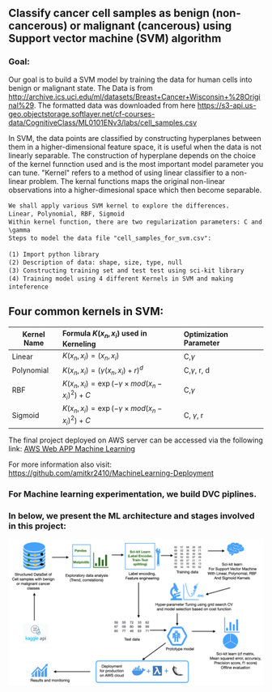 ## Classify cancer cell samples as benign (non-cancerous) or malignant (cancerous) using Support vector machine (SVM) algorithm
### Goal:
Our goal is to build a SVM model by training the data for human cells into benign or malignant state. The Data is from http://archive.ics.uci.edu/ml/datasets/Breast+Cancer+Wisconsin+%28Original%29.  The formatted data was downloaded from here https://s3-api.us-geo.objectstorage.softlayer.net/cf-courses-data/CognitiveClass/ML0101ENv3/labs/cell_samples.csv 

 In SVM, the data points are classified by constructing hyperplanes between them in a higher-dimensional feature space, it is useful when the data is not linearly separable. The construction of hyperplane  depends on the choice of the kernel funnction used and is the most important model parameter you can tune. "Kernel" refers to a method of using linear classifier to a non-linear problem. The kernal functions maps the original non-linear observations into a higher-dimesional space which then become separable. 
```
We shall apply various SVM kernel to explore the differences. 
Linear, Polynomial, RBF, Sigmoid
Within kernel function, there are two regularization parameters: C and \gamma
Steps to model the data file "cell_samples_for_svm.csv":

(1) Import python library
(2) Description of data: shape, size, type, null
(3) Constructing training set and test test using sci-kit library
(4) Training model using 4 different Kernels in SVM and making inteference 
```

## Four common kernels in SVM:

 | Kernel Name | Formula $K(x_{n},x_{i})$ used in Kerneling  |Optimization Parameter|
 |----------------|:----------------|:----------------|
 |  Linear    |$K(x_{n},x_{i})=(x_{n},x_{i})$  | C,$\gamma$ |
 | Polynomial |$K(x_{n},x_{i})=(\gamma(x_{n},x_{i})+r)^{d}$    |C,$\gamma$, r, d |
 | RBF        |$K(x_{n},x_{i})=\exp(-\gamma \times mod(x_{n}-x_{i})^{2})+C$  | C,$\gamma$ |
 | Sigmoid    |$K(x_{n},x_{i})=\exp(-\gamma \times mod (x_{n}-x_{i})^{2})+C$  | C, $\gamma$, r| 


 The final project deployed on AWS server can be accessed via the following link:
[AWS Web APP Machine Learning](https://uw44cshh4a23jlvucfhjbyllye0lvsfb.lambda-url.us-east-1.on.aws)

For more information also visit: 
https://github.com/amitkr2410/MachineLearning-Deployment

### For Machine learning experimentation, we build DVC piplines. 
### In below, we present the ML architecture and stages involved in this project:
![alt text](SVC_CancerCellData_MLArchitecture.png)
